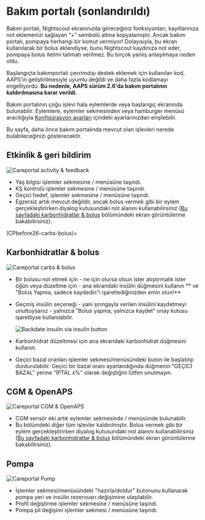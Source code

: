 # Bakım portalı (sonlandırıldı)

Bakım portalı, Nightscout ekranınızda göreceğiniz fonksiyonları, kayıtlarınıza not eklemenizi sağlayan “+” sembolü altına kopyalamıştır. Ancak bakım portalı, pompaya herhangi bir komut vermiyor! Dolayısıyla, bu ekran kullanılarak bir bolus eklendiyse, bunu Nightscout kaydınıza not eder, pompaya bolus iletimi talimatı verilmez. Bu birçok yanlış anlaşılmaya neden oldu.

Başlangıçta bakımportalı çevrimdışı destek eklemek için kullanılan kod, AAPS'in geliştirilmesiyle uyumlu değildi ve daha fazla kodlamayı engelliyordu. **Bu nedenle, AAPS sürüm 2.6'da bakım portalının kaldırılmasına karar verildi.**

Bakım portalının çoğu işlevi hala eylemlerde veya başlangıç ekranında bulunabilir. Eylemlere, eylemler sekmesinden veya hamburger menüsü aracılığıyla [Konfigürasyon ayarları](../Configuration/Config-Builder.md) içindeki ayarlarınızdan erişilebilir.

Bu sayfa, daha önce bakım portalında mevcut olan işlevleri nerede bulabileceğinizi gösterecektir.

## Etkinlik & geri bildirim

![Careportal activity & feedback](../images/Careportal_25_26_1_IIb.png)

- Yaş bilgisi işlemler sekmesine / menüsüne taşındı.
- KŞ kontrolü işlemler sekmesine / menüsüne taşındı.
- Geçici hedef, işlemler sekmesine / menüsüne taşındı.
- Egzersiz artık mevcut değildir, ancak bolus vermek gibi bir eylem gerçekleştirirken diyalog kutusundaki not alanını kullanabilirsiniz ([Bu sayfadaki karbonhidratlar & bolus](CPbefore26-carbs-bolus) bölümündeki ekran görüntülerine bakabilirsiniz).

(CPbefore26-carbs-bolus)=

## Karbonhidratlar & bolus

![Careportal carbs & bolus](../images/Careportal_25_26_2_IIa.png)

- Bir bolusu not etmek için - ne için olursa olsun ister atıştırmalık ister öğün veya düzeltme için - ana ekrandaki insülin düğmesini kullanın ** ve "Bolus Yapma, sadece kaydedin"i işaretlediğinizden emin olun!**

- Geçmiş insülin seçeneği - yani şırıngayla verilen insülini kaydetmeyi unuttuysanız - yalnızca "Bolus yapma, yalnızca kaydet" onay kutusu işaretliyse kullanılabilir.

  ![Backdate insulin via insulin button](../images/Careportal_25_26_5.png)

- Karbonhidrat düzeltmesi için ana ekrandaki karbonhidrat düğmesini kullanın.

- Geçici bazal oranları işlemler sekmesi/menüsündeki buton ile başlatılıp durdurulabilir. Geçici bir bazal oranı ayarlandığında düğmenin "GEÇİCİ BAZAL" yerine "İPTAL x%" olarak değiştiğini lütfen unutmayın.

## CGM & OpenAPS

![Careportal CGM & OpenAPS](../images/Careportal_25_26_3_IIa.png)

- CGM sensör eki artık eylemler sekmesinde / menüsünde bulunabilir.
- Bu bölümdeki diğer tüm işlevler kaldırılmıştır. Bolus vermek gibi bir eylem gerçekleştirirken diyalog kutusundaki not alanını kullanabilirsiniz ([Bu sayfadaki karbonhidratlar & bolus](CPbefore26-carbs-bolus) bölümündeki ekran görüntülerine bakabilirsiniz).

## Pompa

![Careportal Pump](../images/Careportal_25_26_4_IIb.png)

- İşlemler sekmesi/menüsündeki "hazırla/doldur" butonunu kullanarak pompa yeri ve insülin rezervuarı değişimine ulaşılabilir.
- Profil değiştirme işlemler sekmesine / menüsüne taşındı.
- Pompa pil değişimi işlemler sekmesi / menüsüne taşındı.
